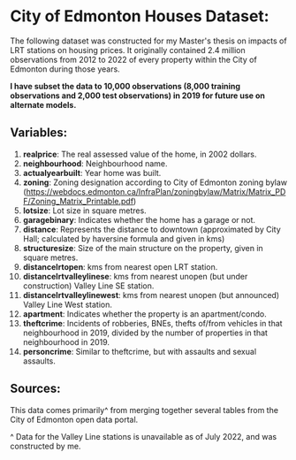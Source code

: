# City of Edmonton Houses Dataset:
The following dataset was constructed for my Master's thesis on impacts of LRT stations on housing prices. It originally contained 2.4 million observations from 2012 to 2022 of every property within the City of Edmonton during those years.

**I have subset the data to 10,000 observations (8,000 training observations and 2,000 test observations) in 2019 for future use on alternate models.**

## Variables:
1. **realprice**: The real assessed value of the home, in 2002 dollars.
2. **neighbourhood**: Neighbourhood name.
3. **actualyearbuilt**: Year home was built.
4. **zoning**: Zoning designation according to City of Edmonton zoning bylaw (https://webdocs.edmonton.ca/InfraPlan/zoningbylaw/Matrix/Matrix_PDF/Zoning_Matrix_Printable.pdf)
5. **lotsize**: Lot size in square metres.
6. **garagebinary**: Indicates whether the home has a garage or not.
7. **distance**: Represents the distance to downtown (approximated by City Hall; calculated by haversine formula and given in kms)
8. **structuresize**: Size of the main structure on the property, given in square metres.
9. **distancelrtopen**: kms from nearest open LRT station.
10. **distancelrtvalleylinese**: kms from nearest unopen (but under construction) Valley Line SE station.
11. **distancelrtvalleylinewest**: kms from nearest unopen (but announced) Valley Line West station.
12. **apartment**: Indicates whether the property is an apartment/condo.
13. **theftcrime**: Incidents of robberies, BNEs, thefts of/from vehicles in that neighbourhood in 2019, divided by the number of properties in that neighbourhood in 2019.
14. **personcrime**: Similar to theftcrime, but with assaults and sexual assaults. 

## Sources: 
This data comes primarily^ from merging together several tables from the City of Edmonton open data portal. 

^ Data for the Valley Line stations is unavailable as of July 2022, and was constructed by me.

